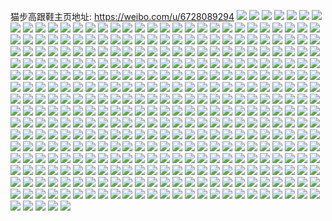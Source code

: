 猫步高跟鞋主页地址: https://weibo.com/u/6728089294 
![](https://wx4.sinaimg.cn/mw2000/007lknngly1h911yah5zcj30v91acngd.jpg) 
![](https://wx4.sinaimg.cn/mw2000/007lknngly1h911y9sgzgj32c0340npf.jpg) 
![](https://wx4.sinaimg.cn/mw2000/007lknngly1h911y7j95lj30v91agats.jpg) 
![](https://wx4.sinaimg.cn/mw2000/007lknngly1h911c7b9emj30j60pk10h.jpg) 
![](https://wx4.sinaimg.cn/mw2000/007lknngly1h911c912o0j30v91vonpd.jpg) 
![](https://wx4.sinaimg.cn/mw2000/007lknngly1h8u6k3hyz7j31901o0191.jpg) 
![](https://wx4.sinaimg.cn/mw2000/007lknngly1h8iv6jq6poj32c0340kjm.jpg) 
![](https://wx4.sinaimg.cn/mw2000/007lknngly1h8iv54g86cj31901o04qp.jpg) 
![](https://wx4.sinaimg.cn/mw2000/007lknngly1h8iv71n3hpj32c0340u0y.jpg) 
![](https://wx4.sinaimg.cn/mw2000/007lknngly1h8iv53ujjij32bc2bcqv5.jpg) 
![](https://wx4.sinaimg.cn/mw2000/007lknngly1h8iv5rzn2ej30tu13udqs.jpg) 
![](https://wx4.sinaimg.cn/mw2000/007lknngly1h8bv91j3tlj32c0340kjl.jpg) 
![](https://wx4.sinaimg.cn/mw2000/007lknngly1h8bv90819hj31w02io1kx.jpg) 
![](https://wx4.sinaimg.cn/mw2000/007lknngly1h8bv93kf7nj32c0340hdv.jpg) 
![](https://wx4.sinaimg.cn/mw2000/007lknngly1h8966e7q1cj30u01syn5f.jpg) 
![](https://wx4.sinaimg.cn/mw2000/007lknngly1h8966ejekgj30u01syqaa.jpg) 
![](https://wx4.sinaimg.cn/mw2000/007lknngly1h83wxtrg34j32c03407wi.jpg) 
![](https://wx4.sinaimg.cn/mw2000/007lknngly1h83wxiqul1j32c0340kjm.jpg) 
![](https://wx4.sinaimg.cn/mw2000/007lknngly1h83wxke8roj32c0340qv5.jpg) 
![](https://wx4.sinaimg.cn/mw2000/007lknngly1h83wxrd07nj32c0340hdv.jpg) 
![](https://wx4.sinaimg.cn/mw2000/007lknngly1h83wxlzaitj33402c0x6r.jpg) 
![](https://wx4.sinaimg.cn/mw2000/007lknngly1h83wxz04o4j33402c0b2a.jpg) 
![](https://wx4.sinaimg.cn/mw2000/007lknngly1h83wxo6k44j33402c07wi.jpg) 
![](https://wx4.sinaimg.cn/mw2000/007lknngly1h83wxuxhsjj31sg2ds7wh.jpg) 
![](https://wx4.sinaimg.cn/mw2000/007lknngly1h83wxn3gd7j33402c0b2b.jpg) 
![](https://wx4.sinaimg.cn/mw2000/007lknnggy1h7m5cufpfoj31vo0v94qp.jpg) 
![](https://wx4.sinaimg.cn/mw2000/007lknnggy1h7m5d7tlskj31vo0v9kjl.jpg) 
![](https://wx4.sinaimg.cn/mw2000/007lknnggy1h7izl6dny3j30j60j6abl.jpg) 
![](https://wx4.sinaimg.cn/mw2000/007lknnggy1h7e7545kqjj31j02pskjm.jpg) 
![](https://wx4.sinaimg.cn/mw2000/007lknnggy1h7e75bg2l8j33co4gwx6q.jpg) 
![](https://wx4.sinaimg.cn/mw2000/007lknnggy1h7e75hajkmj33co4gw1l8.jpg) 
![](https://wx4.sinaimg.cn/mw2000/007lknnggy1h7e75lbi6fj329323fe82.jpg) 
![](https://wx4.sinaimg.cn/mw2000/007lknnggy1h7e7523efij32c03404qr.jpg) 
![](https://wx4.sinaimg.cn/mw2000/007lknnggy1h7e75jc0z7j31sg2ds1ky.jpg) 
![](https://wx4.sinaimg.cn/mw2000/007lknnggy1h76h689xhgj323x2lq7wk.jpg) 
![](https://wx4.sinaimg.cn/mw2000/007lknnggy1h76h6i6hgjj329y31ab2c.jpg) 
![](https://wx4.sinaimg.cn/mw2000/007lknnggy1h76h6crvrgj323v2rdnpf.jpg) 
![](https://wx4.sinaimg.cn/mw2000/007lknnggy1h73le44yq5j30ua0tnjzb.jpg) 
![](https://wx4.sinaimg.cn/mw2000/007lknnggy1h73hcexmvhj30v91vo1db.jpg) 
![](https://wx4.sinaimg.cn/mw2000/007lknnggy1h70berdqqlj32c0340e83.jpg) 
![](https://wx4.sinaimg.cn/mw2000/007lknnggy1h70beo22gjj32c0340x6s.jpg) 
![](https://wx4.sinaimg.cn/mw2000/007lknnggy1h70beu8k0fj32c0340hdv.jpg) 
![](https://wx4.sinaimg.cn/mw2000/007lknnggy1h70bexm8pdj32c0340kjo.jpg) 
![](https://wx4.sinaimg.cn/mw2000/007lknnggy1h6x3d7h225j30yi1pcx3o.jpg) 
![](https://wx4.sinaimg.cn/mw2000/007lknnggy1h6x3dclcxrj30yi1pce4i.jpg) 
![](https://wx4.sinaimg.cn/mw2000/007lknnggy1h6x3d9v7ugj30yi1pc1i0.jpg) 
![](https://wx4.sinaimg.cn/mw2000/007lknnggy1h6x3d5h1b3j30yi1pcwhj.jpg) 
![](https://wx4.sinaimg.cn/mw2000/007lknnggy1h6x37hbwgbj32c0340kjm.jpg) 
![](https://wx4.sinaimg.cn/mw2000/007lknnggy1h6x37kswd2j31400u0465.jpg) 
![](https://wx4.sinaimg.cn/mw2000/007lknnggy1h6x37jydm7j32c0340kjm.jpg) 
![](https://wx4.sinaimg.cn/mw2000/007lknnggy1h6x37n6m8hj3340340b2a.jpg) 
![](https://wx4.sinaimg.cn/mw2000/007lknnggy1h6x37odyo4j32c0340qv5.jpg) 
![](https://wx4.sinaimg.cn/mw2000/007lknnggy1h6x37pxjubj30wi1inkjl.jpg) 
![](https://wx4.sinaimg.cn/mw2000/007lknnggy1h6x37lp7jhj33402c01ky.jpg) 
![](https://wx4.sinaimg.cn/mw2000/007lknnggy1h6x37r098yj32c0340u0x.jpg) 
![](https://wx4.sinaimg.cn/mw2000/007lknnggy1h6x37tnofdj31kk2bqx6q.jpg) 
![](https://wx4.sinaimg.cn/mw2000/007lknnggy1h6utq42zj4j31r0340u0y.jpg) 
![](https://wx4.sinaimg.cn/mw2000/007lknnggy1h6utqmjtavj33402c01kx.jpg) 
![](https://wx4.sinaimg.cn/mw2000/007lknnggy1h6utq9j3qpj32c03404qs.jpg) 
![](https://wx4.sinaimg.cn/mw2000/007lknnggy1h6utqewu1cj325e340b2c.jpg) 
![](https://wx4.sinaimg.cn/mw2000/007lknnggy1h6utpxtvwcj32c03314qv.jpg) 
![](https://wx4.sinaimg.cn/mw2000/007lknnggy1h6utql6oanj32c03401ho.jpg) 
![](https://wx4.sinaimg.cn/mw2000/007lknnggy1h6tek06qd2j30u0140q9j.jpg) 
![](https://wx4.sinaimg.cn/mw2000/007lknnggy1h6tejzpvu4j30u014gwlq.jpg) 
![](https://wx4.sinaimg.cn/mw2000/007lknnggy1h6tehim1iij30u0140wl7.jpg) 
![](https://wx4.sinaimg.cn/mw2000/007lknnggy1h6tehkiggrj30u0140qaf.jpg) 
![](https://wx4.sinaimg.cn/mw2000/007lknnggy1h6tehk4d7ej31400u0q5q.jpg) 
![](https://wx4.sinaimg.cn/mw2000/007lknnggy1h6tehj3ihaj30u01407df.jpg) 
![](https://wx4.sinaimg.cn/mw2000/007lknnggy1h6sjero2gxj32c0340hdt.jpg) 
![](https://wx4.sinaimg.cn/mw2000/007lknnggy1h6sjepdgasj32c0340qv5.jpg) 
![](https://wx4.sinaimg.cn/mw2000/007lknnggy1h6sjb6443rj33402c0x6r.jpg) 
![](https://wx4.sinaimg.cn/mw2000/007lknnggy1h6sjbfw96jj32c0340u0z.jpg) 
![](https://wx4.sinaimg.cn/mw2000/007lknnggy1h6sjatuo3ej31sg2dshdt.jpg) 
![](https://wx4.sinaimg.cn/mw2000/007lknnggy1h6sjb44cnnj33402c01kz.jpg) 
![](https://wx4.sinaimg.cn/mw2000/007lknnggy1h6sjbbxxxfj32a931n1l0.jpg) 
![](https://wx4.sinaimg.cn/mw2000/007lknnggy1h6sjaz03jxj33402c0b2c.jpg) 
![](https://wx4.sinaimg.cn/mw2000/007lknnggy1h6sjb2ntr9j32c0340b2c.jpg) 
![](https://wx4.sinaimg.cn/mw2000/007lknnggy1h6sjbisv1tj32bb2wm7wj.jpg) 
![](https://wx4.sinaimg.cn/mw2000/007lknnggy1h6sjb0ss0ej33402c0npf.jpg) 
![](https://wx4.sinaimg.cn/mw2000/007lknnggy1h6lgkjsn0yj30iz0sg3z4.jpg) 
![](https://wx4.sinaimg.cn/mw2000/007lknnggy1h6lgkkhdvpj317s1ma771.jpg) 
![](https://wx4.sinaimg.cn/mw2000/007lknnggy1h6lgkj290xj32c0340e81.jpg) 
![](https://wx4.sinaimg.cn/mw2000/007lknnggy1h6lgklnjwcj321r2xdnpd.jpg) 
![](https://wx4.sinaimg.cn/mw2000/007lknngly1h6b30vkfkmj32bc2bchdu.jpg) 
![](https://wx4.sinaimg.cn/mw2000/007lknngly1h6b313pfoqj32c0340x6p.jpg) 
![](https://wx4.sinaimg.cn/mw2000/007lknngly1h6b30xgym2j32c02c0k5p.jpg) 
![](https://wx4.sinaimg.cn/mw2000/007lknngly1h6b318hxxcj32c0340b29.jpg) 
![](https://wx4.sinaimg.cn/mw2000/007lknngly1h6b31c57ggj32c0340tzq.jpg) 
![](https://wx4.sinaimg.cn/mw2000/007lknngly1h6b315p48cj31sg2dsak6.jpg) 
![](https://wx4.sinaimg.cn/mw2000/007lknngly1h6b31964gij326r2x1u0x.jpg) 
![](https://wx4.sinaimg.cn/mw2000/007lknngly1h6b310yyaaj32c0340x6u.jpg) 
![](https://wx4.sinaimg.cn/mw2000/007lknngly1h6b30tlad1j32bc2bc7wi.jpg) 
![](https://wx4.sinaimg.cn/mw2000/007lknngly1h69sdj0byuj32b52b5kf7.jpg) 
![](https://wx4.sinaimg.cn/mw2000/007lknngly1h69sdlzx02j33402c0npd.jpg) 
![](https://wx4.sinaimg.cn/mw2000/007lknngly1h69sdgj31xj30u013yqir.jpg) 
![](https://wx4.sinaimg.cn/mw2000/007lknngly1h69sdqun6sj31sg2dsnpd.jpg) 
![](https://wx4.sinaimg.cn/mw2000/007lknngly1h69sdmimslj30v90hcn5v.jpg) 
![](https://wx4.sinaimg.cn/mw2000/007lknngly1h69sdfv4r1j32c0340tq2.jpg) 
![](https://wx4.sinaimg.cn/mw2000/007lknngly1h631wbambhj31qn2bjx6q.jpg) 
![](https://wx4.sinaimg.cn/mw2000/007lknngly1h631w9l9rbj31kv26949q.jpg) 
![](https://wx4.sinaimg.cn/mw2000/007lknngly1h631waedjej31sg2dsx6p.jpg) 
![](https://wx4.sinaimg.cn/mw2000/007lknngly1h61vm9z4vbj33402c04qq.jpg) 
![](https://wx4.sinaimg.cn/mw2000/007lknngly1h61vmgtiboj33402c0qv6.jpg) 
![](https://wx4.sinaimg.cn/mw2000/007lknngly1h61vmfhia1j33402c0u10.jpg) 
![](https://wx4.sinaimg.cn/mw2000/007lknngly1h61vm8omb0j33402c0hdt.jpg) 
![](https://wx4.sinaimg.cn/mw2000/007lknngly1h61vmat2lzj31sg2dskjl.jpg) 
![](https://wx4.sinaimg.cn/mw2000/007lknngly1h61vmlqcjej30v91vo1kx.jpg) 
![](https://wx4.sinaimg.cn/mw2000/007lknngly1h5viveg9iqj32rc22i7wh.jpg) 
![](https://wx4.sinaimg.cn/mw2000/007lknngly1h5vivf6rydj33402c0qv5.jpg) 
![](https://wx4.sinaimg.cn/mw2000/007lknngly1h5vive0yb6j33402c0dlz.jpg) 
![](https://wx4.sinaimg.cn/mw2000/007lknngly1h5qub2eda3j32c0340e82.jpg) 
![](https://wx4.sinaimg.cn/mw2000/007lknngly1h5qub11ld5j32c03404qr.jpg) 
![](https://wx4.sinaimg.cn/mw2000/007lknngly1h5qub5pgw0j32a4340hdt.jpg) 
![](https://wx4.sinaimg.cn/mw2000/007lknngly1h5qub6in1ej33402c07wi.jpg) 
![](https://wx4.sinaimg.cn/mw2000/007lknngly1h5poyevk04j30v91voqv5.jpg) 
![](https://wx4.sinaimg.cn/mw2000/007lknngly1h5lsj3g5i1j32c0340e83.jpg) 
![](https://wx4.sinaimg.cn/mw2000/007lknngly1h5lsj5594vj31901o01kx.jpg) 
![](https://wx4.sinaimg.cn/mw2000/007lknngly1h5lsj8zz2tj32c03401kz.jpg) 
![](https://wx4.sinaimg.cn/mw2000/007lknngly1h5lsizrgxuj31901o01kx.jpg) 
![](https://wx4.sinaimg.cn/mw2000/007lknngly1h5lsj4d2cqj32c03401ky.jpg) 
![](https://wx4.sinaimg.cn/mw2000/007lknngly1h5lsj08e4dj31sg2dse81.jpg) 
![](https://wx4.sinaimg.cn/mw2000/007lknngly1h5lsj69a70j33402c0u0y.jpg) 
![](https://wx4.sinaimg.cn/mw2000/007lknngly1h56opntvflj33402c01ky.jpg) 
![](https://wx4.sinaimg.cn/mw2000/007lknngly1h56op5md5ij32ud24s1ky.jpg) 
![](https://wx4.sinaimg.cn/mw2000/007lknngly1h56op6t3jpj33402c0u0x.jpg) 
![](https://wx4.sinaimg.cn/mw2000/007lknngly1h56oqi2hbsj32c0340npd.jpg) 
![](https://wx4.sinaimg.cn/mw2000/007lknngly1h56opa97dwj32c0340x6p.jpg) 
![](https://wx4.sinaimg.cn/mw2000/007lknngly1h56opbiysxj32c0340x6p.jpg) 
![](https://wx4.sinaimg.cn/mw2000/007lknngly1h56ophghjqj33402c0qv6.jpg) 
![](https://wx4.sinaimg.cn/mw2000/007lknngly1h56opf364wj32c0340u0x.jpg) 
![](https://wx4.sinaimg.cn/mw2000/007lknngly1h56opmeba3j32c03407wh.jpg) 
![](https://wx4.sinaimg.cn/mw2000/007lknngly1h56opg7uh2j32c0340x6p.jpg) 
![](https://wx4.sinaimg.cn/mw2000/007lknngly1h56op4crzzj32c03401kz.jpg) 
![](https://wx4.sinaimg.cn/mw2000/007lknngly1h56op8yb1yj33402c0x6p.jpg) 
![](https://wx4.sinaimg.cn/mw2000/007lknngly1h56opjpaqbj32c0340b2c.jpg) 
![](https://wx4.sinaimg.cn/mw2000/007lknngly1h56opkh8w0j33402c0npd.jpg) 
![](https://wx4.sinaimg.cn/mw2000/007lknngly1h56op2e0ejj32c0340e81.jpg) 
![](https://wx4.sinaimg.cn/mw2000/007lknngly1h56opllghyj33402c0hdt.jpg) 
![](https://wx4.sinaimg.cn/mw2000/007lknngly1h56opn1fn7j31901o04gr.jpg) 
![](https://wx4.sinaimg.cn/mw2000/007lknngly1h56opu5gy7j33402c07wj.jpg) 
![](https://wx4.sinaimg.cn/mw2000/007lknngly1h4esqw9huij30k70sd0z3.jpg) 
![](https://wx4.sinaimg.cn/mw2000/007lknngly1h4esp0iebaj33402c0qv6.jpg) 
![](https://wx4.sinaimg.cn/mw2000/007lknngly1h4esp1kzfcj32c0340qv5.jpg) 
![](https://wx4.sinaimg.cn/mw2000/007lknngly1h4esp5dch8j32c03407wi.jpg) 
![](https://wx4.sinaimg.cn/mw2000/007lknngly1h4esozacstj33402c0x6p.jpg) 
![](https://wx4.sinaimg.cn/mw2000/007lknngly1h4esp2j6w3j32c0340hdt.jpg) 
![](https://wx4.sinaimg.cn/mw2000/007lknngly1h3qnq1a9dej30tz130k1c.jpg) 
![](https://wx4.sinaimg.cn/mw2000/007lknngly1h3qnq0oxn9j31jk1jk1kx.jpg) 
![](https://wx4.sinaimg.cn/mw2000/007lknngly1h3qnq0702ej30v91vohdt.jpg) 
![](https://wx4.sinaimg.cn/mw2000/007lknngly1h2ygi2hwbpj31sg2ds1kx.jpg) 
![](https://wx4.sinaimg.cn/mw2000/007lknngly1h2ygi3t5e1j32by340hdv.jpg) 
![](https://wx4.sinaimg.cn/mw2000/007lknngly1gzt69n44y4j31t42ethdv.jpg) 
![](https://wx4.sinaimg.cn/mw2000/007lknngly1gzt69ickp5j32c0340u0x.jpg) 
![](https://wx4.sinaimg.cn/mw2000/007lknngly1gzt69l7sopj32c0340x6t.jpg) 
![](https://wx4.sinaimg.cn/mw2000/007lknngly1gzt69p3qpoj32c0340npk.jpg) 
![](https://wx4.sinaimg.cn/mw2000/007lknngly1gzt69s7nzqj31sg2ds1ky.jpg) 
![](https://wx4.sinaimg.cn/mw2000/007lknngly1gzt69jg72aj31ti2l6x6r.jpg) 
![](https://wx4.sinaimg.cn/mw2000/007lknngly1gzt69m3alpj31jk222x6p.jpg) 
![](https://wx4.sinaimg.cn/mw2000/007lknngly1gzt69ravh6j31jk2227wj.jpg) 
![](https://wx4.sinaimg.cn/mw2000/007lknngly1gzt69qbyuyj32c0340b2b.jpg) 
![](https://wx4.sinaimg.cn/mw2000/007lknngly1gzrcwerfvyj31jk222hdu.jpg) 
![](https://wx4.sinaimg.cn/mw2000/007lknngly1gzrcwh0daej322o340b2a.jpg) 
![](https://wx4.sinaimg.cn/mw2000/007lknngly1gzrcwi6fedj31jk222hdt.jpg) 
![](https://wx4.sinaimg.cn/mw2000/007lknngly1gzq15tzescj31jk1jk1kx.jpg) 
![](https://wx4.sinaimg.cn/mw2000/007lknngly1gzozmjplojj31jk222u0x.jpg) 
![](https://wx4.sinaimg.cn/mw2000/007lknnggy1gyzjr43e6pj30v819fwl4.jpg) 
![](https://wx4.sinaimg.cn/mw2000/007lknnggy1gyzjr4k3ykj30v918u0za.jpg) 
![](https://wx4.sinaimg.cn/mw2000/007lknnggy1gyzjr52nl8j315o1jkqry.jpg) 
![](https://wx4.sinaimg.cn/mw2000/007lknnggy1gytuwzzth6j31xr2kz4qq.jpg) 
![](https://wx4.sinaimg.cn/mw2000/007lknnggy1gytuwyo0zkj30pv10btgp.jpg) 
![](https://wx4.sinaimg.cn/mw2000/007lknnggy1gytuwx3z7fj31sg2dshdt.jpg) 
![](https://wx4.sinaimg.cn/mw2000/007lknnggy1gytuww6uh4j31jk1jkkd1.jpg) 
![](https://wx4.sinaimg.cn/mw2000/007lknnggy1gytux4s8ndj30iv0jbq4v.jpg) 
![](https://wx4.sinaimg.cn/mw2000/007lknnggy1gytuwy8fgwj31sg2dshdt.jpg) 
![](https://wx4.sinaimg.cn/mw2000/007lknngly1gymwa85cyej31jk222kfb.jpg) 
![](https://wx4.sinaimg.cn/mw2000/007lknngly1gymwa9cv5ej31nv2opnpd.jpg) 
![](https://wx4.sinaimg.cn/mw2000/007lknngly1gxzuqh65itj30u01rcws7.jpg) 
![](https://wx4.sinaimg.cn/mw2000/007lknnggy1gxute0gs0xj30u012qjwj.jpg) 
![](https://wx4.sinaimg.cn/mw2000/007lknnggy1gxutdyilihj30u0140jvc.jpg) 
![](https://wx4.sinaimg.cn/mw2000/007lknnggy1gxutdzgatnj30u013zjvt.jpg) 
![](https://wx4.sinaimg.cn/mw2000/007lknnggy1gxtm11tg8nj30u013zmzw.jpg) 
![](https://wx4.sinaimg.cn/mw2000/007lknnggy1gxtm0oeuf4j30u0140tjw.jpg) 
![](https://wx4.sinaimg.cn/mw2000/007lknnggy1gxtm059zwnj30u019046q.jpg) 
![](https://wx4.sinaimg.cn/mw2000/007lknnggy1gxtm0qbj5pj30u01400wl.jpg) 
![](https://wx4.sinaimg.cn/mw2000/007lknnggy1gxtm0x4b5aj30u00u0ag2.jpg) 
![](https://wx4.sinaimg.cn/mw2000/007lknnggy1gxtm108c4cj30u0140gur.jpg) 
![](https://wx4.sinaimg.cn/mw2000/007lknnggy1gxtm13p5j5j30u00u0whd.jpg) 
![](https://wx4.sinaimg.cn/mw2000/007lknnggy1gxtm16vf9hj30u0140jwa.jpg) 
![](https://wx4.sinaimg.cn/mw2000/007lknnggy1gxtm0rgedvj30u0140n2e.jpg) 
![](https://wx4.sinaimg.cn/mw2000/007lknnggy1gxsqiqr9buj30u0140jxl.jpg) 
![](https://wx4.sinaimg.cn/mw2000/007lknnggy1gxsqirvb21j30u0140wlz.jpg) 
![](https://wx4.sinaimg.cn/mw2000/007lknnggy1gxsqiu7mbkj31400u00z6.jpg) 
![](https://wx4.sinaimg.cn/mw2000/007lknnggy1gxsqiwobjuj30u0140dk4.jpg) 
![](https://wx4.sinaimg.cn/mw2000/007lknnggy1gxsqizn78aj30u0140q9r.jpg) 
![](https://wx4.sinaimg.cn/mw2000/007lknnggy1gxsqiuwkvkj30u0140gpr.jpg) 
![](https://wx4.sinaimg.cn/mw2000/007lknnggy1gxsqivntkpj30u0140q66.jpg) 
![](https://wx4.sinaimg.cn/mw2000/007lknnggy1gxsqixxkt1j30u01400zt.jpg) 
![](https://wx4.sinaimg.cn/mw2000/007lknnggy1gxsqit7s83j31400u0am9.jpg) 
![](https://wx4.sinaimg.cn/mw2000/007lknnggy1gxqeilzzc0j30pf12kk1r.jpg) 
![](https://wx4.sinaimg.cn/mw2000/007lknnggy1gxqeiqn24rj31w12ipe81.jpg) 
![](https://wx4.sinaimg.cn/mw2000/007lknnggy1gxqeiybgizj31mc1mc7wh.jpg) 
![](https://wx4.sinaimg.cn/mw2000/007lknnggy1gxqeiv2opbj31w12ipe81.jpg) 
![](https://wx4.sinaimg.cn/mw2000/007lknnggy1gxp6tjysgoj31mc1mce5z.jpg) 
![](https://wx4.sinaimg.cn/mw2000/007lknnggy1gxp6tm3vd8j31mc1mcu0x.jpg) 
![](https://wx4.sinaimg.cn/mw2000/007lknnggy1gxp10clo9oj30u014078a.jpg) 
![](https://wx4.sinaimg.cn/mw2000/007lknnggy1gxp10lppytj30u0140n5i.jpg) 
![](https://wx4.sinaimg.cn/mw2000/007lknnggy1gxp10s8c67j30u00u0q8n.jpg) 
![](https://wx4.sinaimg.cn/mw2000/007lknnggy1gxp10ujwobj30u00u079h.jpg) 
![](https://wx4.sinaimg.cn/mw2000/007lknnggy1gxp10xd57wj314n0u0qaj.jpg) 
![](https://wx4.sinaimg.cn/mw2000/007lknnggy1gxp1105r1mj30u00u0n2k.jpg) 
![](https://wx4.sinaimg.cn/mw2000/007lknnggy1gxda55ulxhj30c80c8wey.jpg) 
![](https://wx4.sinaimg.cn/mw2000/007lknnggy1gxchxto0klj30u00u0tca.jpg) 
![](https://wx4.sinaimg.cn/mw2000/007lknnggy1gxchxwh082j31400u0tgo.jpg) 
![](https://wx4.sinaimg.cn/mw2000/007lknnggy1gxchxznjl8j30u00u00xl.jpg) 
![](https://wx4.sinaimg.cn/mw2000/007lknnggy1gxchxupzz4j313z0u0gvd.jpg) 
![](https://wx4.sinaimg.cn/mw2000/007lknnggy1gxchxxa1s3j30u01400zz.jpg) 
![](https://wx4.sinaimg.cn/mw2000/007lknnggy1gxchxytek2j30pa18ygsg.jpg) 
![](https://wx4.sinaimg.cn/mw2000/007lknnggy1gvkf0ry9b9j61w12ip4qq02.jpg) 
![](https://wx4.sinaimg.cn/mw2000/007lknnggy1gvg1577lvzj625a25ahdt02.jpg) 
![](https://wx4.sinaimg.cn/mw2000/007lknnggy1gvg15at3ddj625a25akjl02.jpg) 
![](https://wx4.sinaimg.cn/mw2000/007lknnggy1gvbgwp2hshj60u013ztf402.jpg) 
![](https://wx4.sinaimg.cn/mw2000/007lknnggy1gvbgwq4qhoj60u015dn2402.jpg) 
![](https://wx4.sinaimg.cn/mw2000/007lknnggy1guhb21zi2rj60u011itdn02.jpg) 
![](https://wx4.sinaimg.cn/mw2000/007lknnggy1guhb1xpehkj60u0132k2002.jpg) 
![](https://wx4.sinaimg.cn/mw2000/007lknnggy1guhb1yuipej613z0u00yd02.jpg) 
![](https://wx4.sinaimg.cn/mw2000/007lknnggy1guhb2128rmj60z20u0tc902.jpg) 
![](https://wx4.sinaimg.cn/mw2000/007lknnggy1guhb22opssj61990u0jw002.jpg) 
![](https://wx4.sinaimg.cn/mw2000/007lknnggy1guhb23yrclj61400u0n4x02.jpg) 
![](https://wx4.sinaimg.cn/mw2000/007lknnggy1guhb2599hkj61400u00xg02.jpg) 
![](https://wx4.sinaimg.cn/mw2000/007lknnggy1guhb26fpfzj60u0140q7x02.jpg) 
![](https://wx4.sinaimg.cn/mw2000/007lknnggy1guhb200s3uj613z0u0djs02.jpg) 
![](https://wx4.sinaimg.cn/mw2000/007lknnggy1gq6tv3vgjej30u013zaea.jpg) 
![](https://wx4.sinaimg.cn/mw2000/007lknnggy1gp924srwugj325s1mcu0z.jpg) 
![](https://wx4.sinaimg.cn/mw2000/007lknnggy1gp924wct7aj31jk2bcnpf.jpg) 
![](https://wx4.sinaimg.cn/mw2000/007lknnggy1gp924yjjnej31mc1mcb2a.jpg) 
![](https://wx4.sinaimg.cn/mw2000/007lknnggy1gp9250uzyxj31w02ioe82.jpg) 
![](https://wx4.sinaimg.cn/mw2000/007lknnggy1gp9253hbd7j31w02io7wi.jpg) 
![](https://wx4.sinaimg.cn/mw2000/007lknnggy1gp9255bahdj31w02io4qq.jpg) 
![](https://wx4.sinaimg.cn/mw2000/007lknnggy1gp925eyx9qj325d2iohdv.jpg) 
![](https://wx4.sinaimg.cn/mw2000/007lknnggy1gp925axooxj325s1mc1l0.jpg) 
![](https://wx4.sinaimg.cn/mw2000/007lknnggy1gp9257054zj30vb2iou0x.jpg) 
![](https://wx4.sinaimg.cn/mw2000/007lknngly1goimrize12j31400u00uc.jpg) 
![](https://wx4.sinaimg.cn/mw2000/007lknngly1goimriq33wj30r70zcq9h.jpg) 
![](https://wx4.sinaimg.cn/mw2000/007lknngly1goimrjv1qmj31qi2bc1kx.jpg) 
![](https://wx4.sinaimg.cn/mw2000/007lknngly1goims7b26bj315o1jkkjl.jpg) 
![](https://wx4.sinaimg.cn/mw2000/007lknngly1goimro2xh4j32ds1sg7wi.jpg) 
![](https://wx4.sinaimg.cn/mw2000/007lknngly1goimrs5zoij315412ekjl.jpg) 
![](https://wx4.sinaimg.cn/mw2000/007lknngly1goimri5rykj315o1jkkjl.jpg) 
![](https://wx4.sinaimg.cn/mw2000/007lknngly1goimrlzpjzj31ga1377wh.jpg) 
![](https://wx4.sinaimg.cn/mw2000/007lknngly1goimroq85tj30u01404b8.jpg) 
![](https://wx4.sinaimg.cn/mw2000/007lknngly1gnhjfwlmnaj31rc0u0qlf.jpg) 
![](https://wx4.sinaimg.cn/mw2000/007lknngly1gnhjfxlwxej31rc0u0x1d.jpg) 
![](https://wx4.sinaimg.cn/mw2000/007lknngly1gnhjfz30cwj31rc0u0tqk.jpg) 
![](https://wx4.sinaimg.cn/mw2000/007lknngly1gnhjg06xagj31rc0u0x09.jpg) 
![](https://wx4.sinaimg.cn/mw2000/007lknngly1gnhjg170wnj31rc0u0k8i.jpg) 
![](https://wx4.sinaimg.cn/mw2000/007lknngly1gnhjg1udmij31rc0u0wva.jpg) 
![](https://wx4.sinaimg.cn/mw2000/007lknngly1gnhjg2ana4j31rc0u0qke.jpg) 
![](https://wx4.sinaimg.cn/mw2000/007lknngly1gnhjg2wb2oj31rc0u0qju.jpg) 
![](https://wx4.sinaimg.cn/mw2000/007lknngly1gnhjg3dn37j31rc0u0qk9.jpg) 
![](https://wx4.sinaimg.cn/mw2000/007lknngly1gnhjg3xjy8j31rc0u01bz.jpg) 
![](https://wx4.sinaimg.cn/mw2000/007lknngly1gnhjg4u09dj31rc0u0h67.jpg) 
![](https://wx4.sinaimg.cn/mw2000/007lknngly1gnhjg5sis3j31rc0u04jg.jpg) 
![](https://wx4.sinaimg.cn/mw2000/007lknngly1gnhjg6ky9zj31rc0u0wwx.jpg) 
![](https://wx4.sinaimg.cn/mw2000/007lknngly1gnhjg708pdj31rc0u0h4f.jpg) 
![](https://wx4.sinaimg.cn/mw2000/007lknngly1gnhjg7i22aj31rc0u0asz.jpg) 
![](https://wx4.sinaimg.cn/mw2000/007lknnggy1gl4tp7a95jj31400u0wub.jpg) 
![](https://wx4.sinaimg.cn/mw2000/007lknnggy1gl4tp89rwmj31400u045u.jpg) 
![](https://wx4.sinaimg.cn/mw2000/007lknnggy1gl4tp97an3j30u0140gwa.jpg) 
![](https://wx4.sinaimg.cn/mw2000/007lknnggy1gl4tpa0oxmj31400u0dkr.jpg) 
![](https://wx4.sinaimg.cn/mw2000/007lknnggy1gk9rxojeqgj31db1tre82.jpg) 
![](https://wx4.sinaimg.cn/mw2000/007lknnggy1gk9rxhdke6j32io1w0u0z.jpg) 
![](https://wx4.sinaimg.cn/mw2000/007lknnggy1gk9ry177jnj32io1w0qv8.jpg) 
![](https://wx4.sinaimg.cn/mw2000/007lknnggy1gk9rxs8u4cj325x1w0u0z.jpg) 
![](https://wx4.sinaimg.cn/mw2000/007lknnggy1gk9rxmectej32io1w07wl.jpg) 
![](https://wx4.sinaimg.cn/mw2000/007lknnggy1gk9rxw5m88j31v22hb4qs.jpg) 
![](https://wx4.sinaimg.cn/mw2000/007lknnggy1gk9rth4imoj315o15o1ky.jpg) 
![](https://wx4.sinaimg.cn/mw2000/007lknnggy1gk9rtk1i83j315o1jkkjl.jpg) 
![](https://wx4.sinaimg.cn/mw2000/007lknnggy1gk9rths1bfj30u00u0tlp.jpg) 
![](https://wx4.sinaimg.cn/mw2000/007lknnggy1gk9rtky85hj319b1584dz.jpg) 
![](https://wx4.sinaimg.cn/mw2000/007lknnggy1gk9rtirt9aj30u00u01kx.jpg) 
![](https://wx4.sinaimg.cn/mw2000/007lknnggy1gk9rtmn8n0j313u1h51ky.jpg) 
![](https://wx4.sinaimg.cn/mw2000/007lknnggy1gjavnxrzb6j30u0140dm9.jpg) 
![](https://wx4.sinaimg.cn/mw2000/007lknnggy1gjavntzed4j30u01xah67.jpg) 
![](https://wx4.sinaimg.cn/mw2000/007lknnggy1gjavnw62arj30u0140tgp.jpg) 
![](https://wx4.sinaimg.cn/mw2000/007lknnggy1gjavo48pa4j31400u00ye.jpg) 
![](https://wx4.sinaimg.cn/mw2000/007lknnggy1gjavo149dyj31400u0gps.jpg) 
![](https://wx4.sinaimg.cn/mw2000/007lknnggy1gjavo7dl8ij31400u0wlv.jpg) 
![](https://wx4.sinaimg.cn/mw2000/007lknnggy1gjavoaq3ijj30u00u00zb.jpg) 
![](https://wx4.sinaimg.cn/mw2000/007lknnggy1gjavocd767j30u00u07bd.jpg) 
![](https://wx4.sinaimg.cn/mw2000/007lknnggy1gjavo9bpvqj30u03c2dtg.jpg) 
![](https://wx4.sinaimg.cn/mw2000/007lknnggy1gh9ax1vk12j30u00u0tfl.jpg) 
![](https://wx4.sinaimg.cn/mw2000/007lknnggy1gh9ax3r1oxj31400u0jx8.jpg) 
![](https://wx4.sinaimg.cn/mw2000/007lknnggy1ggvly7vffcj30hs0fewf9.jpg) 
![](https://wx4.sinaimg.cn/mw2000/007lknnggy1ggcyt4r6b5j31400u0dmf.jpg) 
![](https://wx4.sinaimg.cn/mw2000/007lknnggy1ggcyt5lkcvj31400u0tf3.jpg) 
![](https://wx4.sinaimg.cn/mw2000/007lknnggy1gflbp9in6zj337k2eoqv6.jpg) 
![](https://wx4.sinaimg.cn/mw2000/007lknnggy1gflbpadmn5j30u0140ao8.jpg) 
![](https://wx4.sinaimg.cn/mw2000/007lknnggy1gflbpc3u2ij30u0140ap3.jpg) 
![](https://wx4.sinaimg.cn/mw2000/007lknnggy1gfk27ymgjfj31b51spath.jpg) 
![](https://wx4.sinaimg.cn/mw2000/007lknnggy1gfk27z8j1ij30u014q0v8.jpg) 
![](https://wx4.sinaimg.cn/mw2000/007lknnggy1gfcye0k28aj3160160e81.jpg) 
![](https://wx4.sinaimg.cn/mw2000/007lknnggy1gf6wto0snej30u00u0ndd.jpg) 
![](https://wx4.sinaimg.cn/mw2000/007lknnggy1gf6wtoz6wkj315o15o4qp.jpg) 
![](https://wx4.sinaimg.cn/mw2000/007lknnggy1gee3diw7anj315o15o1ky.jpg) 
![](https://wx4.sinaimg.cn/mw2000/007lknnggy1gee3djql8nj30sv0td7fa.jpg) 
![](https://wx4.sinaimg.cn/mw2000/007lknnggy1gee3dgviuaj30jy0to43x.jpg) 
![](https://wx4.sinaimg.cn/mw2000/007lknnggy1gee3dkoivjj318s18t1kx.jpg) 
![](https://wx4.sinaimg.cn/mw2000/007lknnggy1gdycerl514j315o1jke81.jpg) 
![](https://wx4.sinaimg.cn/mw2000/007lknnggy1gdycetdpj4j30u0190h7g.jpg) 
![](https://wx4.sinaimg.cn/mw2000/007lknnggy1gdwopi7rilj30u00u00xn.jpg) 
![](https://wx4.sinaimg.cn/mw2000/007lknnggy1gdwhw13oupj315o15ou0x.jpg) 
![](https://wx4.sinaimg.cn/mw2000/007lknnggy1gdwhw2pitaj337k2eonpe.jpg) 
![](https://wx4.sinaimg.cn/mw2000/007lknnggy1gd1u33fn1bj30u0140dnf.jpg) 
![](https://wx4.sinaimg.cn/mw2000/007lknnggy1gd1u324d20j30u011bmzs.jpg) 
![](https://wx4.sinaimg.cn/mw2000/007lknnggy1gd1u32tam6j30u00xk76v.jpg) 
![](https://wx4.sinaimg.cn/mw2000/007lknnggy1gckgtifv6uj31rc0u0n6g.jpg) 
![](https://wx4.sinaimg.cn/mw2000/007lknnggy1gckgtixg9qj31rc0u018g.jpg) 
![](https://wx4.sinaimg.cn/mw2000/007lknnggy1gckgtk5eszj32c02c0npe.jpg) 
![](https://wx4.sinaimg.cn/mw2000/007lknnggy1gckgtkswf5j31h10u0k2y.jpg) 
![](https://wx4.sinaimg.cn/mw2000/007lknnggy1gckgtl62enj31g00u0agy.jpg) 
![](https://wx4.sinaimg.cn/mw2000/007lknnggy1gckgtly02dj30rt0rw79q.jpg) 
![](https://wx4.sinaimg.cn/mw2000/007lknnggy1gckgtmenkgj31fp0u0n6z.jpg) 
![](https://wx4.sinaimg.cn/mw2000/007lknnggy1gckgtllce4j319z0rqtlb.jpg) 
![](https://wx4.sinaimg.cn/mw2000/007lknnggy1gckgtmt4l0j31e30u0dn0.jpg) 
![](https://wx4.sinaimg.cn/mw2000/007lknnggy1gc6eu57sy5j32eo37kb2a.jpg) 
![](https://wx4.sinaimg.cn/mw2000/007lknnggy1gc3z7jk616j31o0190npf.jpg) 
![](https://wx4.sinaimg.cn/mw2000/007lknnggy1gc3z7l28tcj31901o0npf.jpg) 
![](https://wx4.sinaimg.cn/mw2000/007lknnggy1gc3z7mq15hj31o0190qv7.jpg) 
![](https://wx4.sinaimg.cn/mw2000/007lknnggy1gc3z6kspm9j31o0190x6q.jpg) 
![](https://wx4.sinaimg.cn/mw2000/007lknnggy1gc3z6luyjaj315o15onpd.jpg) 
![](https://wx4.sinaimg.cn/mw2000/007lknnggy1gc3z6n2sicj31901o0hdu.jpg) 
![](https://wx4.sinaimg.cn/mw2000/007lknnggy1gc3z6nrzlbj30ym0zdnm0.jpg) 
![](https://wx4.sinaimg.cn/mw2000/007lknnggy1gc3z6ol15lj31dm0xc4qp.jpg) 
![](https://wx4.sinaimg.cn/mw2000/007lknnggy1gc3z6pvi86j31901o0b2a.jpg) 
![](https://wx4.sinaimg.cn/mw2000/007lknnggy1gc3z6qo5txj313y17a7wh.jpg) 
![](https://wx4.sinaimg.cn/mw2000/007lknnggy1gc3z6r9hj1j30u0140jut.jpg) 
![](https://wx4.sinaimg.cn/mw2000/007lknnggy1gc3z6s14cdj318a14ib29.jpg) 
![](https://wx4.sinaimg.cn/mw2000/007lknnggy1gc3z6vqyakj31900ymtu5.jpg) 
![](https://wx4.sinaimg.cn/mw2000/007lknnggy1gblw27e0y9j31h30u03zq.jpg) 
![](https://wx4.sinaimg.cn/mw2000/007lknnggy1gblw27w2t9j31h10u0dhd.jpg) 
![](https://wx4.sinaimg.cn/mw2000/007lknnggy1gblw28ddw5j31h80u0dho.jpg) 
![](https://wx4.sinaimg.cn/mw2000/007lknnggy1gblw28z6z2j30zk0hhaba.jpg) 
![](https://wx4.sinaimg.cn/mw2000/007lknnggy1gblw2a9vyzj30qo0qok18.jpg) 
![](https://wx4.sinaimg.cn/mw2000/007lknnggy1gblw2as1wbj31e30u0q65.jpg) 
![](https://wx4.sinaimg.cn/mw2000/007lknnggy1gblw2bcakcj31f20u00vs.jpg) 
![](https://wx4.sinaimg.cn/mw2000/007lknnggy1gblvevfmqdj30u00u0jxa.jpg) 
![](https://wx4.sinaimg.cn/mw2000/007lknnggy1gblvew6r4ij30u00u0jxk.jpg) 
![](https://wx4.sinaimg.cn/mw2000/007lknnggy1gavbu28eerj30u00u043a.jpg) 
![](https://wx4.sinaimg.cn/mw2000/007lknnggy1gavbu2tc56j30u00wr0xx.jpg) 
![](https://wx4.sinaimg.cn/mw2000/007lknnggy1gavbu3czg1j30qo0u8mzu.jpg) 
![](https://wx4.sinaimg.cn/mw2000/007lknnggy1gavbuvrb99j30qo0unady.jpg) 
![](https://wx4.sinaimg.cn/mw2000/007lknnggy1galpdwpeklj31400u0ai3.jpg) 
![](https://wx4.sinaimg.cn/mw2000/007lknnggy1ga5qhlpwi7j30u0270qfb.jpg) 
![](https://wx4.sinaimg.cn/mw2000/007lknnggy1g974efdhi8j31400u0qb7.jpg) 
![](https://wx4.sinaimg.cn/mw2000/007lknnggy1g974egw7xzj31400u0112.jpg) 
![](https://wx4.sinaimg.cn/mw2000/007lknnggy1g974ei1hxkj31400u0q5u.jpg) 
![](https://wx4.sinaimg.cn/mw2000/007lknnggy1g974eizxmdj31400u00xo.jpg) 
![](https://wx4.sinaimg.cn/mw2000/007lknnggy1g95rypyt41j30u0140gro.jpg) 
![](https://wx4.sinaimg.cn/mw2000/007lknnggy1g95ryqgjfaj30j60j640e.jpg) 
![](https://wx4.sinaimg.cn/mw2000/007lknnggy1g8v82qrct9j31400u0411.jpg) 
![](https://wx4.sinaimg.cn/mw2000/007lknnggy1g8v7ymex1jj30kg0jjaak.jpg) 
![](https://wx4.sinaimg.cn/mw2000/007lknnggy1g8v7ymxke2j31rc0u0adq.jpg) 
![](https://wx4.sinaimg.cn/mw2000/007lknnggy1g8v7yneafoj31rc0u00vi.jpg) 
![](https://wx4.sinaimg.cn/mw2000/007lknnggy1g8v7ynvi4gj31gr0u0whi.jpg) 
![](https://wx4.sinaimg.cn/mw2000/007lknnggy1g8v7yom02yj30vg0rb40h.jpg) 
![](https://wx4.sinaimg.cn/mw2000/007lknnggy1g8v7yozxb8j30sx0qe75w.jpg) 
![](https://wx4.sinaimg.cn/mw2000/007lknnggy1g8v7ypgfaqj31fi0u040k.jpg) 
![](https://wx4.sinaimg.cn/mw2000/007lknnggy1g8v7ypv6pcj31fh0tltbt.jpg) 
![](https://wx4.sinaimg.cn/mw2000/007lknnggy1g8v7yq9gyfj30u00u074y.jpg) 
![](https://wx4.sinaimg.cn/mw2000/007lknnggy1g83vrz92x6j30qz0r0di8.jpg) 
![](https://wx4.sinaimg.cn/mw2000/007lknnggy1g83vrzrn3xj31hc0u041p.jpg) 
![](https://wx4.sinaimg.cn/mw2000/007lknnggy1g83vs0ja9kj31rc0u0djt.jpg) 
![](https://wx4.sinaimg.cn/mw2000/007lknnggy1g7ws1b5xrlj31400u0gos.jpg) 
![](https://wx4.sinaimg.cn/mw2000/007lknnggy1g7vvvmiebaj30u01rctdr.jpg) 
![](https://wx4.sinaimg.cn/mw2000/007lknnggy1g7vvvnaxckj30u01rc0zj.jpg) 
![](https://wx4.sinaimg.cn/mw2000/007lknnggy1g7vvskwqzpj30u01400yc.jpg) 
![](https://wx4.sinaimg.cn/mw2000/007lknnggy1g7vvslgncej30u014044g.jpg) 
![](https://wx4.sinaimg.cn/mw2000/007lknnggy1g7vvsm3332j30u0140wjj.jpg) 
![](https://wx4.sinaimg.cn/mw2000/007lknnggy1g7vvs88323j30u0140aeq.jpg) 
![](https://wx4.sinaimg.cn/mw2000/007lknnggy1g7vvs8ovakj30u0140jvp.jpg) 
![](https://wx4.sinaimg.cn/mw2000/007lknnggy1g7vvs992m7j30u0140k14.jpg) 
![](https://wx4.sinaimg.cn/mw2000/007lknnggy1g7vvr543g4j30u0140dkk.jpg) 
![](https://wx4.sinaimg.cn/mw2000/007lknnggy1g7vvr5jknpj30m80gogne.jpg) 
![](https://wx4.sinaimg.cn/mw2000/007lknnggy1g7vvpfhslyj30u019011v.jpg) 
![](https://wx4.sinaimg.cn/mw2000/007lknnggy1g7vvpge2pnj31900u013j.jpg) 
![](https://wx4.sinaimg.cn/mw2000/007lknnggy1g7vvph4dv0j30u01dsqbx.jpg) 
![](https://wx4.sinaimg.cn/mw2000/007lknnggy1g7vvohemfuj31900u0tjv.jpg) 
